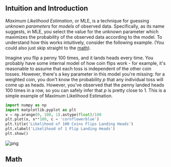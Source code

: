 
## Intuition and Introduction

*Maximum Likelihood Estimation*, or MLE, is a technique for guessing *unknown parameters* for *models* of observed data. Specifically, as its name suggests, in MLE, you select the value for the unknown parameter which maximizes the probability of the observed data according to the model. To understand how this works intuitively, consider the following example. (You could also just skip straight to the [math](#math)). 

Imagine you flip a penny 100 times, and it lands heads every time. You probably have some internal model of how coin flips work - for example, it's reasonable to assume that each toss is independent of the other coin tosses. However, there's a key parameter in this model you're missing: for a weighted coin, you don't know the probability $p$ that any individual toss will come up as heads. However, you've observed that the penny landed heads 100 times in a row, so you can safely infer that $p$ is pretty close to $1$. This is a simple example of Maximum Likelihood Estimation.




```python
import numpy as np
import matplotlib.pyplot as plt
x = np.arange(0, 100, 1).astype(float)/100
plt.plot(x, x**100, c = 'cornflowerblue')
plt.title('Likelihood of 100 Coins Flips Landing Heads')
plt.xlabel('Likelihood of 1 Flip Landing Heads')
plt.show()

```


![png](2018-09-16-MLE_files/2018-09-16-MLE_1_0.png)


## Math

